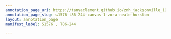 ```yaml
---
annotation_page_uri: https://tanyaclement.github.io/znh_jacksonville_1939/annotations/s1576-t86-244-canvas-1-zora-neale-hurston.json
annotation_page_slug: s1576-t86-244-canvas-1-zora-neale-hurston
layout: annotation_page
manifest_label: S1576 , T86-244

---
```

